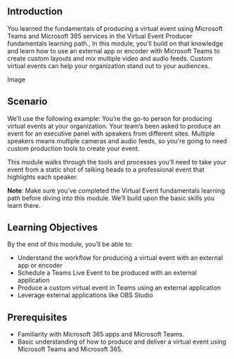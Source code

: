 ## Introduction 
You learned the fundamentals of producing a virtual event using Microsoft Teams and Microsoft 365 services in the Virtual Event Producer fundamentals learning path., In this module, you’ll build on that knowledge and learn how to use an external app or encoder with Microsoft Teams to create custom layouts and mix multiple video and audio feeds. Custom virtual events can help your organization stand out to your audiences. 

Image

## Scenario
We’ll use the following example: You’re the go-to person for producing virtual events at your organization. Your team’s been asked to produce an event for an executive panel with speakers from different sites. Multiple speakers means multiple cameras and audio feeds, so you're going to need custom production tools to create your event.

This module walks through the tools and processes you’ll need to take your event from a static shot of talking heads to a professional event that highlights each speaker.

**Note**: Make sure you’ve completed the Virtual Event fundamentals learning path before diving into this module. We’ll build upon the basic skills you learn there.   

## Learning Objectives
By the end of this module, you’ll be able to: 
- Understand the workflow for producing a virtual event with an external app or encoder 
- Schedule a Teams Live Event to be produced with an external application 
- Produce a custom virtual event in Teams using an external application 
- Leverage external applications like OBS Studio

## Prerequisites
- Familiarity with Microsoft 365 apps and Microsoft Teams. 
- Basic understanding of how to produce and deliver a virtual event using Microsoft Teams and Microsoft 365. 